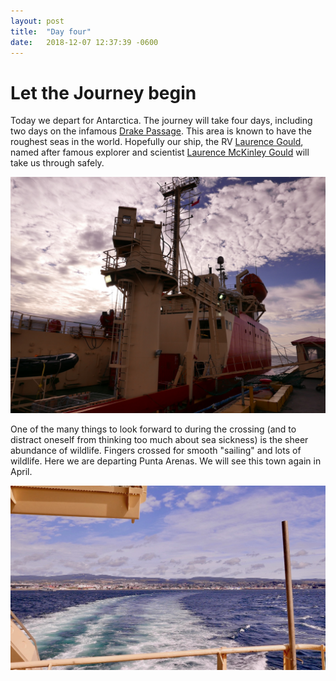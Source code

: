 ```yaml
---
layout: post
title:  "Day four"
date:   2018-12-07 12:37:39 -0600
---
```

# Let the Journey begin
Today we depart for Antarctica. The journey will take four days, including two days on the infamous [Drake Passage][Drake]. This area is known to have the roughest seas in the world. Hopefully our ship, the RV [Laurence Gould][Gould], named after famous explorer and scientist [Laurence McKinley Gould][LMG] will take us through safely.

![Our research vessel](/assets/blog_photos/181207/p1060075.jpg)

One of the many things to look forward to during the crossing (and to distract oneself from thinking too much about sea sickness) is the sheer abundance of wildlife. Fingers crossed for smooth "sailing" and lots of wildlife. Here we are departing Punta Arenas. We will see this town again in April.

![Leaving Punta Arenas](/assets/blog_photos/181207/20181208screenshot.jpg)

[Drake]: https://en.wikipedia.org/wiki/Drake_Passage
[Gould]: https://en.wikipedia.org/wiki/RV_Laurence_M._Gould
[LMG]: https://en.wikipedia.org/wiki/Laurence_McKinley_Gould